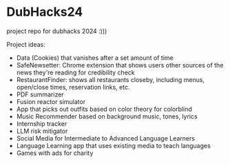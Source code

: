 # DubHacks24
project repo for dubhacks 2024 :)))

Project ideas:
- Data (Cookies) that vanishes after a set amount of time
- SafeNewsetter: Chrome extension that shows users other sources of the news they're reading for credibility check
- RestaurantFinder: shows all restaurants closeby, including menus, open/close times, reservation links, etc.
- PDF summarizer
- Fusion reactor simulator
- App that picks out outfits based on color theory for colorblind
- Music Recommender based on background music, tones, lyrics
- Internship tracker
- LLM risk mitigator
- Social Media for Intermediate to Advanced Language Learners
- Language Learning app that uses existing media to teach languages
- Games with ads for charity

